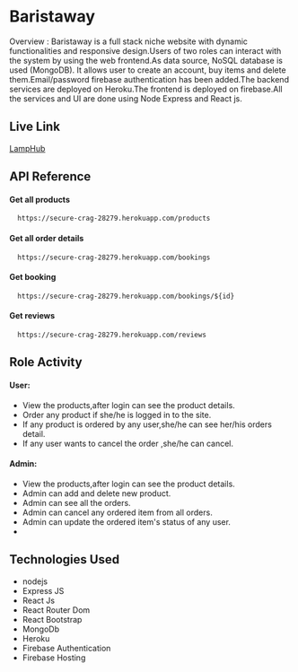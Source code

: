 
# Baristaway

Overview : Baristaway is a full stack niche website with dynamic functionalities and responsive design.Users of two roles can interact with the system by using the web frontend.As data source, NoSQL database is used (MongoDB).
It allows user to create an account, buy items and delete them.Email/password firebase authentication has been added.The backend services are deployed on Heroku.The frontend is deployed on firebase.All the services and UI are done using Node Express and React js.

## Live Link
[LampHub](baristaway.web.app)


## API Reference

#### Get all products

```http
  https://secure-crag-28279.herokuapp.com/products
```
#### Get all order details

```http
  https://secure-crag-28279.herokuapp.com/bookings
```

#### Get booking

```http
  https://secure-crag-28279.herokuapp.com/bookings/${id}
```

#### Get reviews

```http
  https://secure-crag-28279.herokuapp.com/reviews
```

## Role Activity

#### User:

- View the products,after login can see the product details.   
- Order any product if she/he is logged in to the site. 
- If any product is ordered by any user,she/he can see her/his orders detail. 
- If any user wants to cancel the order ,she/he can cancel. 



#### Admin:

- View the products,after login can see the product details.   
- Admin can add and delete new product.  
- Admin can see all the orders.
- Admin can cancel any ordered item from all orders.
- Admin can update the ordered item's status of any user.
- 
## Technologies Used

- nodejs
- Express JS
- React Js
- React Router Dom
- React Bootstrap
- MongoDb
- Heroku
- Firebase Authentication
- Firebase Hosting
